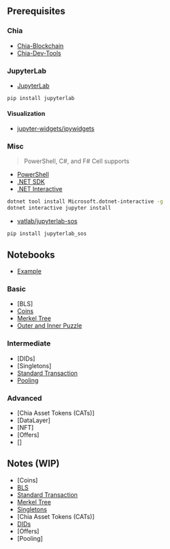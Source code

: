 ## Prerequisites

### Chia
- [Chia-Blockchain](https://github.com/Chia-Network/chia-blockchain)
- [Chia-Dev-Tools](https://github.com/Chia-Network/chia-dev-tools)

### JupyterLab
- [JupyterLab](https://jupyterlab.readthedocs.io/en/stable/getting_started/overview.html)
```
pip install jupyterlab
```
#### Visualization
- [jupyter-widgets/ipywidgets](https://github.com/jupyter-widgets/ipywidgets)

### Misc
> PowerShell, C#, and F# Cell supports
- [PowerShell](https://github.com/PowerShell/PowerShell)
- [.NET SDK](https://docs.microsoft.com/en-us/dotnet/core/install/linux-ubuntu)
- [.NET Interactive](https://github.com/dotnet/interactive)
```sh
dotnet tool install Microsoft.dotnet-interactive -g
dotnet interactive jupyter install
```
- [vatlab/jupyterlab-sos](https://github.com/vatlab/jupyterlab-sos)
```
pip install jupyterlab_sos
```
## Notebooks
- [Example](./notebooks/example.ipynb)

### Basic
- [BLS]
- [Coins](notebooks/basic/coins/notebook.ipynb)
- [Merkel Tree](notebooks/basic/merkel-tree/notebook.ipynb)
- [Outer and Inner Puzzle](/notebooks/basic/outer-and-inner-puzzles/notebook.ipynb)

### Intermediate
- [DIDs]
- [Singletons]
- [Standard Transaction](notebooks/intermediate/standard-transaction/notebook.ipynb)
- [Pooling](notebooks/intermediate/pooling/notebook.ipynb)

### Advanced
- [Chia Asset Tokens (CATs)]
- [DataLayer]
- [NFT]
- [Offers]
- []


## Notes (WIP)

- [Coins]
- [BLS](BLS/README.md)
- [Standard Transaction](./Standard%20Transaction/README.md)
- [Merkel Tree](./Merkel%20Tree/README.md)
- [Singletons](./Singletons/README.md)
- [Chia Asset Tokens (CATs)]
- [DIDs](DIDs/README.md)
- [Offers]
- [Pooling]